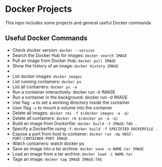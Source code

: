 # Docker Projects

This repo includes some projects and general useful Docker commands

## Useful Docker Commands

* Check docker version: `docker --version`
* Search the Docker Hub for images: `docker search IMAGE`
* Pull an image from Docker Hub: `docker pull IMAGE`
* Show the history of an image: `docker history IMAGE`
* 
* List docker images: `docker images`
* List running containers: `docker ps`
* List all containers: `docker ps -a`
* Run a container interactively: docker run -it IMAGE
* Run a container in the background: docker run -d IMAGE
* Use flag `-w` to set a working directory inside the container
* User flag `-v` to mount a volume into the container
* Delete all images: `docker rmi -f $(docker images -a -q)`
* Delete all containers: `docker rm $(docker ps -a -q)`
* Build an image from Dockerfile: `docker build -t IMAGE-TAG .`
* Specify a Dockerfile using `-f`: `docker build -f SPECIFIED DOCKERFILE .`
* Expose a port from host to container: `docker run -dp HOST-PORT:CONTAINER-PORT IMAGE`
* Watch containers: watch docker ps
* Save an image into a tar archive: `docker save -o NAME.tar IMAGE`
* Load an image from a tar archive: `docker load -i NAME.tar`
* Tage an image: `docker tag IMAGE IMAGE:TAG`